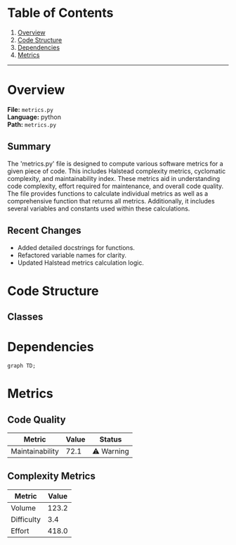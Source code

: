 # Table of Contents

1. [Overview](#overview)
2. [Code Structure](#code-structure)
3. [Dependencies](#dependencies)
4. [Metrics](#metrics)

---

# Overview

**File:** `metrics.py`  
**Language:** python  
**Path:** `metrics.py`  

## Summary

The 'metrics.py' file is designed to compute various software metrics for a given piece of code. This includes Halstead complexity metrics, cyclomatic complexity, and maintainability index. These metrics aid in understanding code complexity, effort required for maintenance, and overall code quality. The file provides functions to calculate individual metrics as well as a comprehensive function that returns all metrics. Additionally, it includes several variables and constants used within these calculations.

## Recent Changes

- Added detailed docstrings for functions.
- Refactored variable names for clarity.
- Updated Halstead metrics calculation logic.


# Code Structure

## Classes

# Dependencies

```mermaid
graph TD;
```

# Metrics

## Code Quality

| Metric | Value | Status |
|--------|-------|--------|
| Maintainability | 72.1 | ⚠️ Warning |
## Complexity Metrics

| Metric | Value |
|--------|--------|
| Volume | 123.2 |
| Difficulty | 3.4 |
| Effort | 418.0 |